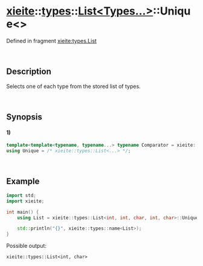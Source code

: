# [xieite](../../../../../xieite.md)\:\:[types](../../../../../types.md)\:\:[List<Types...>](../../../list.md)\:\:Unique\<\>
Defined in fragment [xieite:types.List](../../../../../../src/types/list.cpp)

&nbsp;

## Description
Selects one of each type from the stored list of types.

&nbsp;

## Synopsis
#### 1)
```cpp
template<template<typename, typename...> typename Comparator = xieite::traits::IsSameAsAny>
using Unique = /* xieite::types::List<...> */;
```

&nbsp;

## Example
```cpp
import std;
import xieite;

int main() {
    using List = xieite::types::List<int, int, char, int, char>::Unique;

    std::println("{}", xieite::types::name<List>);
}
```
Possible output:
```
xieite::types::List<int, char>
```
